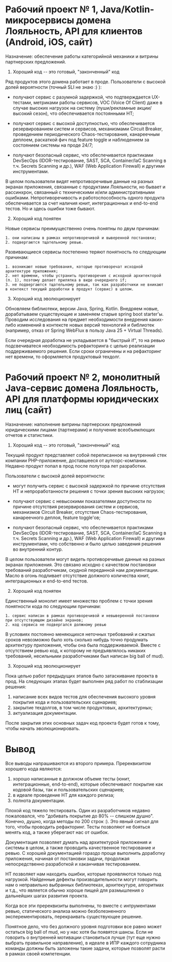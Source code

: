 # Рабочий проект № 1, Java/Kotlin-микросервисы домена Лояльность, API для клиентов (Android, iOS, сайт)

Назначение: обеспечение работы категорийной механики и витрины партнерских предложений.

1. Хороший код -- это готовый, "законченный" код

Ряд продуктов этого домена работает в проде. Пользователи с высокой долей вероятности (точный SLI не знаю :) ):

* получают сервис с разумной задержкой, что подтверждается UX-тестами, метриками работы сервисов, VOC (Voice Of Client) даже в случае высоких нагрузок на систему (пуши/рекламные акции/высокий сезон), что обеспечивается постоянными НТ;

* получают сервис с высокой доступностью, что обеспечивается резервированием систем и сервисов, механизмами Circuit Breaker, проведением периодического Chaos-тестирования, канареечным деплоем, раскаткой фич под feature toggle и наблюдением за состоянием системы на проде 24/7;

* получают безопасный сервис, что обеспечивается практиками DevSecOps (IDOR-тестирование, SAST, SCA, Container/IaC Scanning в т.ч. Secrets Scanning и др.), WAF (Web Application Firewall) и другими инструментами.

В целом пользователи видят непротиворечивые данные на разных экранах приложения, связанные с продуктами Лояльности, но бывает и рассинхрон, связанный с техническими и/или административными ошибками. Непротиворечивость и работоспособность одного продукта обеспечивается за счет наличия юнит, интеграционных и end-to-end тестов. Но и здесь ошибки тоже бывают.

2. Хороший код понятен

Новые сервисы преимущественно очень понятны по двум причинам:

    1. они написаны в рамках непротиворечивой и выверенной постановки;
    2. подвергаются тщательному ревью.

Развивающиеся сервисы постепенно теряют понятность по следующим причинам:

    1. возникают новые требования, которые противоречат исходной архитектуре приложения;
    2. нет времени, чтобы устранить противоречия с исходной архитекторой (п. 1), поэтому делает приляпка в виде очередного if;
    3. не подвергаются тщательному ревью, так как разработчики не вникают в контекст текущий доработки в продукт (сервис) в целом.

3. Хороший код эволюционирует

Обновляем библиотеки, версии Java, Spring, Kotlin. Внедряем новые, дорабатываем существующие и заменяем старые spring boot starter'ы. Проводим исследования на предмет необходимости внедрения каких-либо изменений в контексте новых версий технологий и библиотек (например, отказ от Spring WebFlux в пользу Java 25 + Virtual Threads).

Если очередная доработка не укладывается в "быстрый if", то на ревью подсвечиватеся необходимость рефакторинга с целью реализации поддерживаемого решения. Если сроки ограничены и на рефакторинг нет времени, то оформляется продуктовый техдолг.

# Рабочий проект № 2, монолитный Java-сервис домена Лояльность, API для платформы юридических лиц (сайт)

Назначение: наполнение витрины партнерских предложений юридическими лицами (партнерами) и получение всеобъемлющих отчетов и статистики.

1. Хороший код -- это готовый, "законченный" код

Текущий продукт представляет собой переписанное на внутренний стек компании PHP-приложение, доставшееся от аутсорс-компании. Недавно 
продукт попал в прод после полутора лет разработки. 

Пользователи с высокой долей вероятности:

* могут получить сервис с высокой задержкой по причине отсутствия НТ и непроработанности решения с точки зрения высоких нагрузок;

* получают сервис с невысокими показателями доступности по причине отсутствия резервирования систем и сервисов, механизмов Circuit Breaker, отсутствия Chaos-тестирования, канареечного деплоя, feature toggle'ов;

* получают безопасный сервис, что обеспечивается практиками DevSecOps (IDOR-тестирование, SAST, SCA, Container/IaC Scanning в т.ч. Secrets Scanning и др.), WAF (Web Application Firewall) и другими инструментами, что собственно и было целью заведения решения во внутренний контур.

В целом пользователи могут видеть противоречивые данные на разных экранах приложения. Это связано исходно с качеством постановки требований разработчикам, скудной переданной нам документации. Масло в огонь подливает отсутствие должного количества юнит, интеграционных и end-to-end тестов.

2. Хороший код понятен

Единственный монолит имеет множество проблем с точки зрения понятности кода по следующим причинам:

    1. сервис написан в рамках противоречивой и невыверенной постановки при отсутствующем дизайне экранов;
    2. код сервиса не подвергался должному ревью

В условиях постоянно меняющихся неточных требований и сжатых сроков невозможно было хоть сколько нибудь точно продумать архитектуру приложения, чтобы она была поддерживаемой. Вместе с отсутствием ревью код, к которому не предъявлялось никаких требований, несильными разработчиками был написан big ball of mud).

3. Хороший код эволюционирует

Пока целью работ предыдущих этапов было затаскивание проекта в прод. На следующих этапах будет выполнен ряд работ по стаблизации решения:
1) написание всех видов тестов для обеспечения высокого уровня покрытия кода и пользовательских сценариев;
2) закрытие техдолгов, в том числе продуктовых, архитектурных;
3) актуализация документации.

После закрытия этих основных задач код проекта будет готов к тому, чтобы начать эволюционировать.


# Вывод

Все выводы напрашиваются из второго примера. Пререквизитом хорошего кода являются:
1) хорошо написанные в должном объеме тесты (юнит, интеграционные, end-to-end), которые обеспечивают покрытие как кодовой базы, так и пользовательских сценариев;
2) в идеале проведение НТ для каждого релиза;
3) полнота документации.

Плохой код тяжело тестировать. Один из разработчиков недавно пожаловался, что "добивать покрытие до 80% -- слишком душно". Конечно, душно, когда методы по 200 строк :). Это явный сигнал для того, чтобы проводить рефакторинг. Тесты позволяют не бояться менять код, а также уберегают нас от ошибок.

Документация позволяет думать над архитектурой приложения и системы в целом, а также проводить качественное тестирование и ревью. С хорошей документацией гораздо проще выполнить доработку приложения, начиная от постановки задачи, продолжая непосредственно разработкой и хаканчивая тестированием.

НТ позволяет нам находить ошибки, которые проявляются только под нагрузкой. Найденные дефекты производительности могут говорить нам о неправильно выбранных библиотеках, архитекутуре, алгоритмах и т.д., что является обычно хороше пищей для размышления о дальнейших шагах развития проекта.

Когда все эти пререквизиты выполнены, то вместе с интрументами ревью, статического анализа можно безболезненного эксперементировать, перекраивать существующее решение.

Понятное дело, что без должного уровня подготовки все равно может остаться big ball of mud, но у нас хотя бы появятся шансы. Если не говорить о внутренней мотивации становиться лучше (тут еще нужно выбрать правильное направление), в идеале в ИПР каждого сотрудника команды должны быть заложены такие задачи, которые позволят расти в рамках своей компетенции.